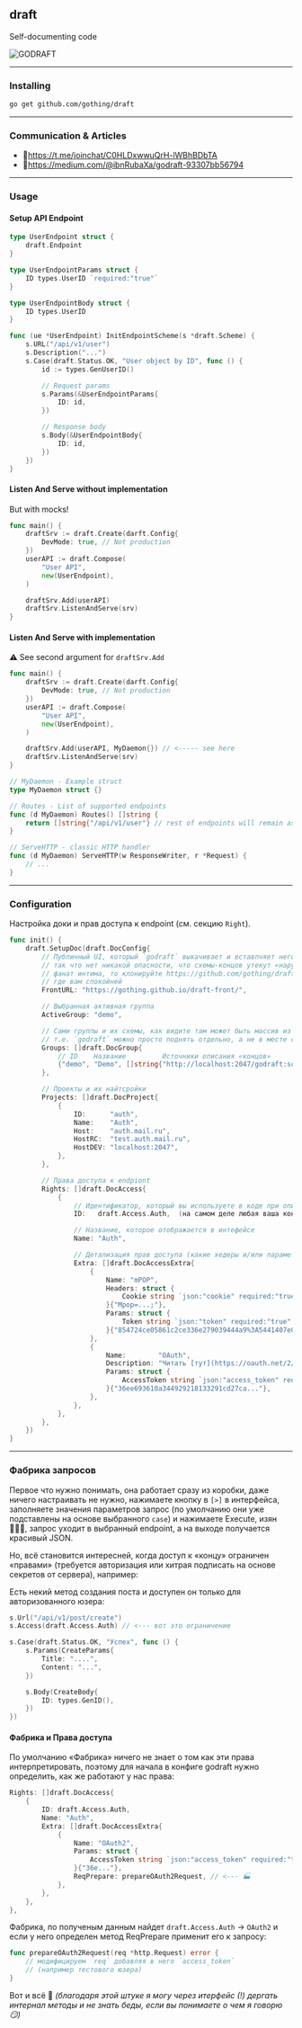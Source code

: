draft
-----
Self-documenting code

![GODRAFT](https://repository-images.githubusercontent.com/251119592/10ed4a00-9b8a-11ea-9b08-ae5f7916de6f)

---

<a name="install"></a>

### Installing

```sh
go get github.com/gothing/draft
```

---

<a name="articles"></a>

### Communication & Articles

- 📣https://t.me/joinchat/C0HLDxwwuQrH-lWBhBDbTA
- 📝https://medium.com/@ibnRubaXa/godraft-93307bb56794


---

### Usage

<a name="setup-enpoint"></a>

#### Setup API Endpoint

```go
type UserEndpoint struct {
	draft.Endpoint
}

type UserEndpointParams struct {
	ID types.UserID `required:"true"`
}

type UserEndpointBody struct {
	ID types.UserID
}

func (ue *UserEndpoint) InitEndpointScheme(s *draft.Scheme) {
	s.URL("/api/v1/user")
	s.Description("...")
	s.Case(draft.Status.OK, "User object by ID", func () {
		id := types.GenUserID()

		// Request params
		s.Params(&UserEndpointParams{
			ID: id,
		})

		// Response body
		s.Body(&UserEndpointBody{
			ID: id,
		})
	})
}
```

<a name="serve-without-impl"></a>

#### Listen And Serve without implementation

But with mocks!

```go
func main() {
	draftSrv := draft.Create(darft.Config{
		DevMode: true, // Not production
	})
	userAPI := draft.Compose(
		"User API",
		new(UserEndpoint),
	)

	draftSrv.Add(userAPI)
	draftSrv.ListenAndServe(srv)
}
```

<a name="serve-with-impl"></a>

#### Listen And Serve with implementation

⚠️ See second argument for `draftSrv.Add`

```go
func main() {
	draftSrv := draft.Create(darft.Config{
		DevMode: true, // Not production
	})
	userAPI := draft.Compose(
		"User API",
		new(UserEndpoint),
	)

	draftSrv.Add(userAPI, MyDaemon{}) // <----- see here
	draftSrv.ListenAndServe(srv)
}

// MyDaemon - Example struct
type MyDaemon struct {}

// Routes - List of supported endpoints
func (d MyDaemon) Routes() []string {
	return []string{"/api/v1/user"} // rest of endpoints will remain as mock
}

// ServeHTTP - classic HTTP handler
func (d MyDaemon) ServeHTTP(w ResponseWriter, r *Request) {
	// ...
}
```

---

<a name="cfg"></a>

### Configuration

Настройка доки и прав доступа к endpoint (см. секцию `Right`).

```go
func init() {
	draft.SetupDoc(draft.DocConfig{
		// Публичный UI, который `godraft` выкачивает и вставлчяет него конфигурацию,
		// так что нет никакой опасности, что схемы-концов утекут «наружу», но если вы
		// фанат интима, то клонируйте https://github.com/gothing/draft-front и поднемайте
		// где вам спокойней
		FrontURL: "https://gothing.github.io/draft-front/",

		// Выбранная активная группа
		ActiveGroup: "demo",

		// Сами группы и их схемы, как видите там может быть массив из разных истоникой,
		// т.е. `godraft` можно просто поднять отдельно, а не в месте с вашим кодом (но я не советую)
		Groups: []draft.DocGroup{
			// ID    Название         Источники описания «концов»
			{"demo", "Demo", []string{"http://localhost:2047/godraft:scheme/"}},
		},

		// Проекты и их найтсройки
		Projects: []draft.DocProject{
			{
				ID:      "auth",
				Name:    "Auth",
				Host:    "auth.mail.ru",
				HostRC:  "test.auth.mail.ru",
				HostDEV: "localhost:2047",
			},
		},

		// Права доступа к endpiont
		Rights: []draft.DocAccess{
			{
				// Идентификатор, который вы используете в коде при описание endpoint и его case
				ID:   draft.Access.Auth,  (на самом деле любая ваша константа, draft.Access.* — это только пресет для удобства)

				// Название, которое отображается в интефейсе
				Name: "Auth",

				// Детализация прав доступа (какие хедеры и/или параметры нужно передать дополнительно)
				Extra: []draft.DocAccessExtra{
					{
						Name: "mPOP",
						Headers: struct {
							Cookie string `json:"cookie" required:"true" comment:"mPOP-куки"`
						}{"Mpop=...;"},
						Params: struct {
							Token string `json:"token" required:"true" comment:"mPOP-токен"`
						}{"854724ce05861c2ce336e279039444a9%3A5441407e0..."},
					},
					{
						Name:        "OAuth",
						Description: "Читать [тут](https://oauth.net/2/)",
						Params: struct {
							AccessToken string `json:"access_token" required:"true" comment:"OAuth-токен"`
						}{"36ee693610a344929218133291cd27ca..."},
					},
				},
			},
		},
	})
}
```

---

<a name="factory"></a>

### Фабрика запросов

Первое что нужно понимать, она работает сразу из коробки, даже ничего настраивать не нужно, нажимаете кнопку в `[>]` в интерфейса, заполняете значения параметров запрос (по умолчанию они уже подставлены на основе выбранного `case`) и нажимаете Execute, изян 💁🏻‍♂️, запрос уходит в выбранный endpoint, а на выходе получается красивый JSON.

Но, всё становится интересней, когда доступ к «концу» ограничен «правами» (требуется авторизация или хитрая подписать на основе секретов от сервера), например:

Есть некий метод создания поста и доступен он только для авторизованного юзера:

```go
s.Url("/api/v1/post/create")
s.Access(draft.Access.Auth) // <--- вот это ограничение

s.Case(draft.Status.OK, "Успех", func () {
	s.Params(CreateParams{
		Title: "....",
		Content: "...",
	})

	s.Body(CreateBody{
		ID: types.GenID(),
	})
})
```

<a name="factory-rights"></a>

#### Фабрика и Права доступа

По умолчанию «Фабрика» ничего не знает о том как эти права интерпретировать, поэтому для начала в конфиге godraft нужно определить, как же работают у нас права:

```go
Rights: []draft.DocAccess{
	{
		ID: draft.Access.Auth,
		Name: "Auth",
		Extra: []draft.DocAccessExtra{
			{
				Name: "OAuth2",
				Params: struct {
					AccessToken string `json:"access_token" required:"true" comment:"OAuth2-токен"`
				}{"36e..."},
				ReqPrepare: prepareOAuth2Request, // <--- 🏭
			},
		},
	},
},
```

Фабрика, по полученым данным найдет `draft.Access.Auth` -> `OAuth2` и если у него определен метод ReqPrepare применит его к запросу:

```go
func prepareOAuth2Request(req *http.Request) error {
	// модифицируем `req` добавляя в него `access_token`
	// (например тестового юзера)
}
```

Вот и всё 🚀
_(благодаря этой штуке я могу через итерфейс (!) дергать интернал методы и не знать беды, если вы понимаете о чем я говорю 😏)_
